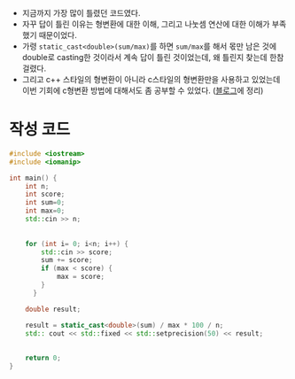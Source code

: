 - 지금까지 가장 많이 틀렸던 코드였다.
- 자꾸 답이 틀린 이유는 형변환에 대한 이해, 그리고 나눗셈 연산에 대한 이해가 부족했기 때문이었다. 
- 가령 `static_cast<double>(sum/max)`를 하면 `sum/max`를 해서 몫만 남은 것에 double로 casting한 것이라서 계속 답이 틀린 것이었는데, 왜 틀린지 찾는데 한참 걸렸다. 
- 그리고 c++ 스타일의 형변환이 아니라 c스타일의 형변환만을 사용하고 있었는데 이번 기회에 c형변환 방법에 대해서도 좀 공부할 수 있었다. ([블로그](https://yongbbbba.github.io/til/cast/)에 정리)
# 작성 코드
```c++
#include <iostream>
#include <iomanip>

int main() {
    int n;
    int score;
    int sum=0;
    int max=0;
    std::cin >> n;
    
    
    for (int i= 0; i<n; i++) {
        std::cin >> score;
        sum += score;
        if (max < score) {
            max = score;
        }
      }

    double result;

    result = static_cast<double>(sum) / max * 100 / n;
    std:: cout << std::fixed << std::setprecision(50) << result;
   
    
    return 0;
}
```


